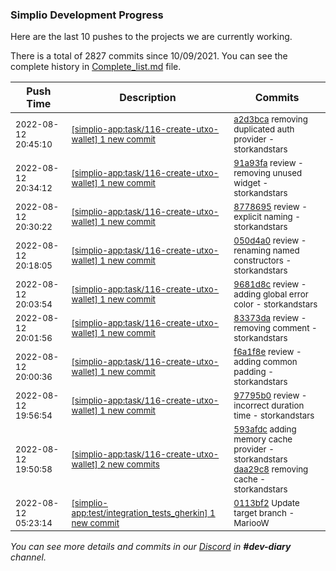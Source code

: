 
### Simplio Development Progress

Here are the last 10 pushes to the projects we are currently working.

There is a total of 2827 commits since 10/09/2021. You can see the complete history in
 [Complete_list.md](Complete_list.md) file.

| Push Time | Description | Commits |
| --- | --- | --- |
| <sub>2022-08-12 20:45:10</sub> | <sub>[[simplio-app:task/116\-create\-utxo\-wallet] 1 new commit](https://github.com/SimplioOfficial/simplio-app/commit/a2d3bca87823c4b654aa9f7294286ec7be009449)</sub> | <sub>[a2d3bca](https://github.com/SimplioOfficial/simplio-app/commit/a2d3bca87823c4b654aa9f7294286ec7be009449) removing duplicated auth provider - storkandstars</sub> |
| <sub>2022-08-12 20:34:12</sub> | <sub>[[simplio-app:task/116\-create\-utxo\-wallet] 1 new commit](https://github.com/SimplioOfficial/simplio-app/commit/91a93fae236157dc9c298a98a67eab3dbaebdb9a)</sub> | <sub>[91a93fa](https://github.com/SimplioOfficial/simplio-app/commit/91a93fae236157dc9c298a98a67eab3dbaebdb9a) review - removing unused widget - storkandstars</sub> |
| <sub>2022-08-12 20:30:22</sub> | <sub>[[simplio-app:task/116\-create\-utxo\-wallet] 1 new commit](https://github.com/SimplioOfficial/simplio-app/commit/8778695752924487286e716c938be933371188c7)</sub> | <sub>[8778695](https://github.com/SimplioOfficial/simplio-app/commit/8778695752924487286e716c938be933371188c7) review - explicit naming - storkandstars</sub> |
| <sub>2022-08-12 20:18:05</sub> | <sub>[[simplio-app:task/116\-create\-utxo\-wallet] 1 new commit](https://github.com/SimplioOfficial/simplio-app/commit/050d4a0b70df5cced1ef820d92f0183a643d92c2)</sub> | <sub>[050d4a0](https://github.com/SimplioOfficial/simplio-app/commit/050d4a0b70df5cced1ef820d92f0183a643d92c2) review - renaming named constructors - storkandstars</sub> |
| <sub>2022-08-12 20:03:54</sub> | <sub>[[simplio-app:task/116\-create\-utxo\-wallet] 1 new commit](https://github.com/SimplioOfficial/simplio-app/commit/9681d8c233b92c1b6294ceeabcfc2c2ca9f5fc6f)</sub> | <sub>[9681d8c](https://github.com/SimplioOfficial/simplio-app/commit/9681d8c233b92c1b6294ceeabcfc2c2ca9f5fc6f) review - adding global error color - storkandstars</sub> |
| <sub>2022-08-12 20:01:56</sub> | <sub>[[simplio-app:task/116\-create\-utxo\-wallet] 1 new commit](https://github.com/SimplioOfficial/simplio-app/commit/83373da74b02c12dad927705d72adadfece146f1)</sub> | <sub>[83373da](https://github.com/SimplioOfficial/simplio-app/commit/83373da74b02c12dad927705d72adadfece146f1) review - removing comment - storkandstars</sub> |
| <sub>2022-08-12 20:00:36</sub> | <sub>[[simplio-app:task/116\-create\-utxo\-wallet] 1 new commit](https://github.com/SimplioOfficial/simplio-app/commit/f6a1f8e00c42b926e4ac43e68e7029bd5a0f360f)</sub> | <sub>[f6a1f8e](https://github.com/SimplioOfficial/simplio-app/commit/f6a1f8e00c42b926e4ac43e68e7029bd5a0f360f) review - adding common padding - storkandstars</sub> |
| <sub>2022-08-12 19:56:54</sub> | <sub>[[simplio-app:task/116\-create\-utxo\-wallet] 1 new commit](https://github.com/SimplioOfficial/simplio-app/commit/97795b0ec18534415c10599e69f94646d83dcb36)</sub> | <sub>[97795b0](https://github.com/SimplioOfficial/simplio-app/commit/97795b0ec18534415c10599e69f94646d83dcb36) review - incorrect duration time - storkandstars</sub> |
| <sub>2022-08-12 19:50:58</sub> | <sub>[[simplio-app:task/116\-create\-utxo\-wallet] 2 new commits](https://github.com/SimplioOfficial/simplio-app/compare/2211413ef6a6...daa29c833417)</sub> | <sub>[593afdc](https://github.com/SimplioOfficial/simplio-app/commit/593afdc2461f2a8add5b4639a5421969bcd2bdae) adding memory cache provider - storkandstars<br>[daa29c8](https://github.com/SimplioOfficial/simplio-app/commit/daa29c83341799a5bb927ec01835bff4ece6fbe4) removing cache - storkandstars</sub> |
| <sub>2022-08-12 05:23:14</sub> | <sub>[[simplio-app:test/integration\_tests\_gherkin] 1 new commit](https://github.com/SimplioOfficial/simplio-app/commit/0113bf2d9bbfc4bd8ba46153dc80d65769030da7)</sub> | <sub>[0113bf2](https://github.com/SimplioOfficial/simplio-app/commit/0113bf2d9bbfc4bd8ba46153dc80d65769030da7) Update target branch - MariooW</sub> |

_You can see more details and commits in our [Discord](https://discord.gg/aKhjuwZmdP) in **#dev-diary** channel._
